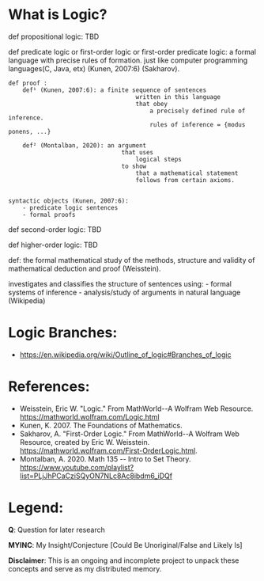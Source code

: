 # What is Logic?

def propositional logic:
    TBD

def predicate logic or 
    first-order logic or
    first-order predicate logic: 
        a formal language
            with precise rules of formation. 
            just like computer programming languages(C, Java, etx) (Kunen, 2007:6) (Sakharov).          

    def proof : 
        def¹ (Kunen, 2007:6): a finite sequence of sentences
                                        written in this language
                                        that obey 
                                            a precisely defined rule of inference.
                                            rules of inference = {modus ponens, ...}
        
        def² (Montalban, 2020): an argument
                                    that uses
                                        logical steps
                                    to show
                                        that a mathematical statement
                                        follows from certain axioms.
    

    syntactic objects (Kunen, 2007:6):
        - predicate logic sentences
        - formal proofs

def second-order logic:
    TBD

def higher-order logic:
    TBD


def: the formal mathematical study of the 
                methods, structure and validity of 
                    mathematical deduction and proof (Weisstein).

investigates and classifies the structure of sentences
    using:
        - formal systems of inference
        - analysis/study of arguments in natural language (Wikipedia)
# Logic Branches:
* https://en.wikipedia.org/wiki/Outline_of_logic#Branches_of_logic       

# References: 
* Weisstein, Eric W. "Logic." From MathWorld--A Wolfram Web Resource. https://mathworld.wolfram.com/Logic.html 
* Kunen, K. 2007. The Foundations of Mathematics.
* Sakharov, A. "First-Order Logic." From MathWorld--A Wolfram Web Resource, created by Eric W. Weisstein. https://mathworld.wolfram.com/First-OrderLogic.html.
* Montalban, A. 2020. Math 135 -- Intro to Set Theory. https://www.youtube.com/playlist?list=PLjJhPCaCziSQyON7NLc8Ac8ibdm6_iDQf


# Legend:
**Q**: Question for later research

**MYINC**: My Insight/Conjecture [Could Be Unoriginal/False and Likely Is]

**Disclaimer**: This is an ongoing and incomplete project to unpack these concepts and serve as my distributed memory.
